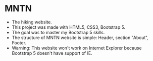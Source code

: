 # MNTN
<ul>
  <li>The hiking website. </li>
<li>This project was made with HTML5, CSS3, Bootstrap 5.</li>
<li>The goal was to master my Bootstrap 5 skills.</li>
<li>The structure of MNTN website is simple: Header, section "About", Footer.</li>
<li>Warning: This website won't work on Internet Explorer because Bootstrap 5 doesn't have support of IE.</li>
</ul>
